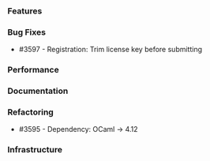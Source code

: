 ### Features 

### Bug Fixes

- #3597 - Registration: Trim license key before submitting

### Performance

### Documentation

### Refactoring

- #3595 - Dependency: OCaml -> 4.12

### Infrastructure
